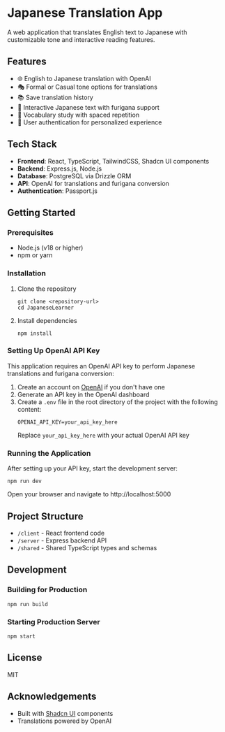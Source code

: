 
# Japanese Translation App

A web application that translates English text to Japanese with customizable tone and interactive reading features.

## Features

- 🌐 English to Japanese translation with OpenAI
- 🎭 Formal or Casual tone options for translations
- 📚 Save translation history
- 📖 Interactive Japanese text with furigana support
- 📝 Vocabulary study with spaced repetition
- 🔐 User authentication for personalized experience

## Tech Stack

- **Frontend**: React, TypeScript, TailwindCSS, Shadcn UI components
- **Backend**: Express.js, Node.js
- **Database**: PostgreSQL via Drizzle ORM
- **API**: OpenAI for translations and furigana conversion
- **Authentication**: Passport.js

## Getting Started

### Prerequisites

- Node.js (v18 or higher)
- npm or yarn

### Installation

1. Clone the repository
   ```
   git clone <repository-url>
   cd JapaneseLearner
   ```

2. Install dependencies
   ```
   npm install
   ```

### Setting Up OpenAI API Key

This application requires an OpenAI API key to perform Japanese translations and furigana conversion:

1. Create an account on [OpenAI](https://platform.openai.com/) if you don't have one
2. Generate an API key in the OpenAI dashboard
3. Create a `.env` file in the root directory of the project with the following content:
   ```
   OPENAI_API_KEY=your_api_key_here
   ```
   Replace `your_api_key_here` with your actual OpenAI API key

### Running the Application

After setting up your API key, start the development server:
```
npm run dev
```

Open your browser and navigate to http://localhost:5000

## Project Structure

- `/client` - React frontend code
- `/server` - Express backend API
- `/shared` - Shared TypeScript types and schemas

## Development

### Building for Production

```
npm run build
```

### Starting Production Server

```
npm start
```

## License

MIT

## Acknowledgements

- Built with [Shadcn UI](https://ui.shadcn.com/) components
- Translations powered by OpenAI
